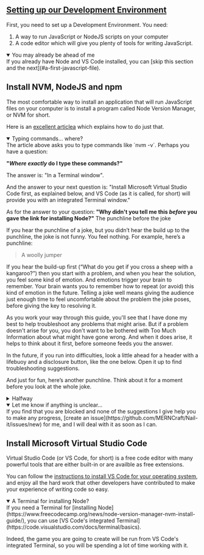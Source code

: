 <!-- Setting up your Development Environment -->
<section
  id="setting-up-your-development-environment"
  aria-labelledby="setting-up-your-development-environment"
  data-item="Your Development Environment"
>
  <h2><a href="#setting-up-your-development-environment"> Setting up our Development Environment</a></h2>
  
First, you need to set up a Development Environment. You need:

1. A way to run JavaScript or NodeJS scripts on your computer
2. A code editor which will give you plenty of tools for writing JavaScript.

<details class="tip" open>
<summary>You may already be ahead of me</summary>
If you already have Node and VS Code installed, you can [skip this section and the next](#a-first-javascript-file).

</details>

## Install NVM, NodeJS and npm

The most comfortable way to install an application that will run JavaScript files on your computer is to install a program called Node Version Manager, or NVM for short.

Here is an [excellent articlea](https://www.freecodecamp.org/news/node-version-manager-nvm-install-guide/) which explains how to do just that.

<details class="trouble" open>
<summary>Typing commands... where?</summary>
The article above asks you to type commands like `nvm -v`. Perhaps you have a question:

**"*Where exactly* do I type these commands?"**

The answer is: "In a Terminal window".

And the answer to your next question is: "Install Microsoft Virtual Studio Code first, as explained below, and VS Code (as it is called, for short) will provide you with an integrated Terminal window."

As for the answer to your question: **"Why didn't you tell me this *before* you gave the link for installing Node?"**
The punchline before the joke

If you hear the punchline of a joke, but you didn’t hear the build up to the punchline, the joke is not funny. You feel nothing. For example, here’s a punchline:

>  A woolly jumper

If you hear the build-up first (“What do you get if you cross a sheep with a kangaroo?”) then you start with a problem, and when you hear the solution, you feel some kind of emotion. And emotions trigger your brain to remember. Your brain wants you to remember how to repeat (or avoid) this kind of emotion in the future. Telling a joke well means giving the audience just enough time to feel uncomfortable about the problem the joke poses, before giving the key to resolving it.

As you work your way through this guide, you'll see that I have done my best to help troubleshoot any problems that might arise. But if a problem doesn't arise for you, you don't want to be bothered with Too Much Information about what might have gone wrong. And when it does arise, it helps to think about it first, before someone feeds you the answer.

In the future, if you run into difficulties, look a little ahead for a header with a lifebuoy and a disclosure button, like the one below. Open it up to find troubleshooting suggestions.

And just for fun, here’s another punchline. Think about it for a moment before you look at the whole joke.

<details class="sandbox">
<summary>Halfway</summary>
What do you get if you cross the Atlantic with the Titanic?

</details>

</details>
<details class="feedback" open>
<summary>Let me know if anything is unclear...</summary>
If you find that you are blocked and none of the suggestions I give help you to make any progress, [create an issue](https://github.com/MERNCraft/Nail-it/issues/new) for me, and I will deal with it as soon as I can.

</details>

## Install Microsoft Virtual Studio Code

Virtual Studio Code (or VS Code, for short) is a free code editor with many powerful tools that are either built-in or are availble as free extensions.

You can follow the [instructions to install VS Code for your operating system](https://code.visualstudio.com/download), and enjoy all the hard work that other developers have contributed to make your experience of writing code so easy.

<details class="tip" open>
<summary>A Terminal for installing Node?</summary>
If you need a Terminal for [installing Node](https://www.freecodecamp.org/news/node-version-manager-nvm-install-guide/), you can use [VS Code's integrated Terminal](https://code.visualstudio.com/docs/terminal/basics).

Indeed, the game you are going to create will be run from VS Code's integrated Terminal, so you will be spending a lot of time working with it.

</details>
</section>